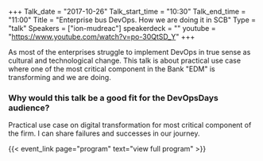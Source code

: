 +++
Talk_date = "2017-10-26"
Talk_start_time = "10:30"
Talk_end_time = "11:00"
Title = "Enterprise bus DevOps. How we are doing it in SCB"
Type = "talk"
Speakers = ["ion-mudreac"]
speakerdeck = ""
youtube = "https://www.youtube.com/watch?v=po-30QtSD_Y"
+++

As most of the enterprises struggle to implement DevOps in true sense as cultural and technological change. This talk is about practical use case where one of the most critical component in the Bank "EDM" is transforming and we are doing.

### Why would this talk be a good fit for the DevOpsDays audience?

Practical use case on digital transformation for most critical component of the firm. I can share failures and successes in our journey.

{{< event_link page="program" text="view full program" >}}
